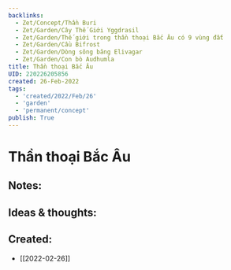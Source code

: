 ```yaml
---
backlinks:
  - Zet/Concept/Thần Buri
  - Zet/Garden/Cây Thế Giới Yggdrasil
  - Zet/Garden/Thế giới trong thần thoại Bắc Âu có 9 vùng đất
  - Zet/Garden/Cầu Bifrost
  - Zet/Garden/Dòng sông băng Elivagar
  - Zet/Garden/Con bò Audhumla
title: Thần thoại Bắc Âu
UID: 220226205856
created: 26-Feb-2022
tags:
  - 'created/2022/Feb/26'
  - 'garden'
  - 'permanent/concept'
publish: True
---
```

# Thần thoại Bắc Âu

## Notes:


## Ideas & thoughts:



## Created:
- [[2022-02-26]]
